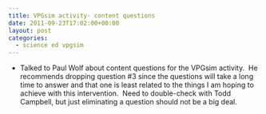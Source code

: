 ```yaml
---
title: VPGsim activity- content questions
date: 2011-09-23T17:02:00+00:00
layout: post
categories:
  - science ed vpgsim
---
```

  * Talked to Paul Wolf about content questions for the VPGsim activity.  He recommends dropping question #3 since the questions will take a long time to answer and that one is least related to the things I am hoping to achieve with this intervention.  Need to double-check with Todd Campbell, but just eliminating a question should not be a big deal.
